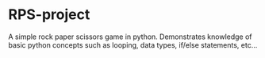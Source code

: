 # RPS-project
A simple rock paper scissors game in python. Demonstrates knowledge of basic python concepts such as looping, data types, if/else statements, etc...
